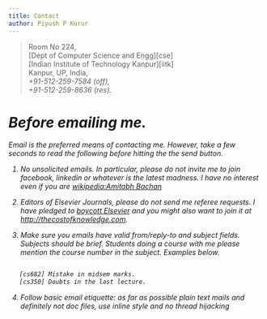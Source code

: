 ```yaml
---
title: Contact
author: Piyush P Kurur
---
```


>  Room No 224,\
>  [Dept of Computer Science and Engg][cse]\
>  [Indian Institute of Technology Kanpur][iitk]\
>  Kanpur, UP, India,\
>  <i class="fa fa-phone"/> +91-512-259-7584 (off),\
>  <i class="fa fa-phone"/> +91-512-259-8636 (res).

# Before emailing me.

Email is the preferred means of contacting me. However, take a few
seconds to read the following before hitting the the send button.

1. No unsolicited emails. In particular, please do not invite me to
   join facebook, linkedin or whatever is the latest madness.  I have
   *no interest* even if you are [wikipedia:Amitabh Bachan]()

2. Editors of Elsevier Journals, please *do not* send me referee
   requests. I have pledged to [boycott Elsevier][whykick] and you
   might also want to join it at <http://thecostofknowledge.com>.


3. Make sure you emails have valid from/reply-to and subject
   fields. Subjects should be brief. Students doing a course with me
   please mention the course number in the subject. Examples below.

~~~ {.bash }

   [cs682] Mistake in midsem marks.
   [cs350] Doubts in the last lecture.

~~~

4. Follow basic email etiquette: as far as possible plain text mails
   and definitely not doc files, use inline style and no thread
   hijacking

[whykick]: </posts/2012-02-20-Why-Kick-Elsevier.html>
